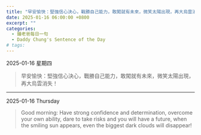 ```yaml
---
title: "早安愉快：堅強信心決心，戰勝自己能力，敢闖就有未來，微笑太陽出現，再大烏雲消失！ <br> Good morning: Have strong confidence and determination, overcome your own ability, dare to take risks and you will have a future, when the smiling sun appears, even the biggest dark clouds will disappear!"
date: 2025-01-16 06:00:00 +0800
excerpt: ""
categories:
  - 鍾老爸每日一句
  - Daddy Chung's Sentence of the Day
# tags:
---
```


2025-01-16 星期四

> 早安愉快：堅強信心決心，戰勝自己能力，敢闖就有未來，微笑太陽出現，再大烏雲消失！

---

2025-01-16 Thursday

> Good morning: Have strong confidence and determination, overcome your own ability, dare to take risks and you will have a future, when the smiling sun appears, even the biggest dark clouds will disappear!
